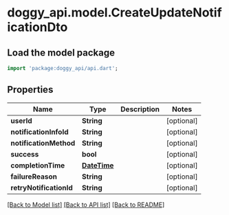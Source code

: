 # doggy_api.model.CreateUpdateNotificationDto

## Load the model package
```dart
import 'package:doggy_api/api.dart';
```

## Properties
Name | Type | Description | Notes
------------ | ------------- | ------------- | -------------
**userId** | **String** |  | [optional] 
**notificationInfoId** | **String** |  | [optional] 
**notificationMethod** | **String** |  | [optional] 
**success** | **bool** |  | [optional] 
**completionTime** | [**DateTime**](DateTime.md) |  | [optional] 
**failureReason** | **String** |  | [optional] 
**retryNotificationId** | **String** |  | [optional] 

[[Back to Model list]](../README.md#documentation-for-models) [[Back to API list]](../README.md#documentation-for-api-endpoints) [[Back to README]](../README.md)


